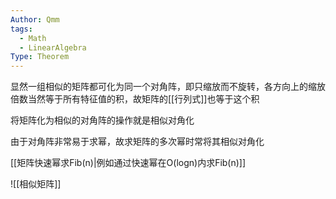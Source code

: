 ```yaml
---
Author: Qmm
tags:
  - Math
  - LinearAlgebra
Type: Theorem
---
```

显然一组相似的矩阵都可化为同一个对角阵，即只缩放而不旋转，各方向上的缩放倍数当然等于所有特征值的积，故矩阵的[[行列式]]也等于这个积

将矩阵化为相似的对角阵的操作就是相似对角化

由于对角阵非常易于求幂，故求矩阵的多次幂时常将其相似对角化

[[矩阵快速幂求Fib(n)|例如通过快速幂在O(logn)内求Fib(n)]]


![[相似矩阵]]